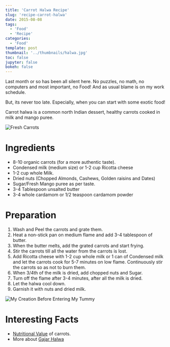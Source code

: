 ```yaml
---
title: 'Carrot Halwa Recipe'
slug: 'recipe-carrot-halwa'
date: 2015-08-08
tags:
  - 'Food'
  - 'Recipe'
categories:
  - 'Food'
template: post
thumbnail: '../thumbnails/halwa.jpg'
toc: false
jupyter: false
bokeh: false
---
```


Last month or so has been all silent here. No puzzles, no math, no
computers and most important, no Food! And as usual blame is on my work
schedule.

But, its never too late. Especially, when you can start with some
exotic food!

Carrot halwa is a common north Indian dessert, healthy carrots cooked
in milk and mango puree.

![Fresh Carrots](https://res.cloudinary.com/sadanandsingh/image/upload/v1545501875/project/organic-carrot.jpg)

# Ingredients

- 8-10 organic carrots (for a more authentic taste).
- Condensed milk (medium size) or 1-2 cup Ricotta cheese
- 1-2 cup whole Milk.
- Dried nuts (Chopped Almonds, Cashews, Golden raisins and Dates)
- Sugar/Fresh Mango puree as per taste.
- 3-4 Tablespoon unsalted butter
- 3-4 whole cardamom or 1/2 teaspoon cardamom powder

# Preparation

1.  Wash and Peel the carrots and grate them.
2.  Heat a non-stick pan on medium flame and add 3-4 tablespoon of
    butter.
3.  When the butter melts, add the grated carrots and start frying.
4.  Stir the carrots till all the water from the carrots is lost.
5.  Add Ricotta cheese with 1-2 cup whole milk or 1 can of Condensed
    milk and let the carrots cook for 5-7 minutes on low flame.
    Continuously stir the carrots so as not to burn them.
6.  When 3/4th of the milk is dried, add chopped nuts and Sugar.
7.  Turn off the flame after 3-4 minutes, after all the milk is dried.
8.  Let the halwa cool down.
9.  Garnish it with nuts and dried milk.

![My Creation Before Entering My Tummy](https://res.cloudinary.com/sadanandsingh/image/upload/v1545501946/project/carrot-halwa.jpg)

# Interesting Facts

- [Nutritional Value](https://www.nutrition-and-you.com/carrots.html)
  of carrots.
- More about [Gajar Halwa](https://en.wikipedia.org/wiki/Gajar_Ka_Halwa)
